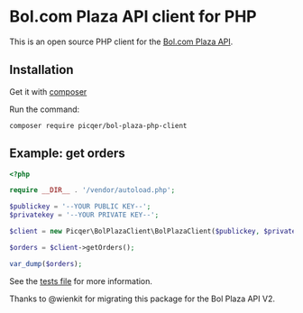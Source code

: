 # Bol.com Plaza API client for PHP
This is an open source PHP client for the [Bol.com Plaza API](https://developers.bol.com/documentatie/plaza-api/).

## Installation
Get it with [composer](https://getcomposer.org)

Run the command:
```
composer require picqer/bol-plaza-php-client
```

## Example: get orders
```php
<?php

require __DIR__ . '/vendor/autoload.php';

$publickey = '--YOUR PUBLIC KEY--';
$privatekey = '--YOUR PRIVATE KEY--';

$client = new Picqer\BolPlazaClient\BolPlazaClient($publickey, $privatekey);

$orders = $client->getOrders();

var_dump($orders);
```

See the [tests file](tests/BolPlazaClientTest.php) for more information.

Thanks to @wienkit for migrating this package for the Bol Plaza API V2.
